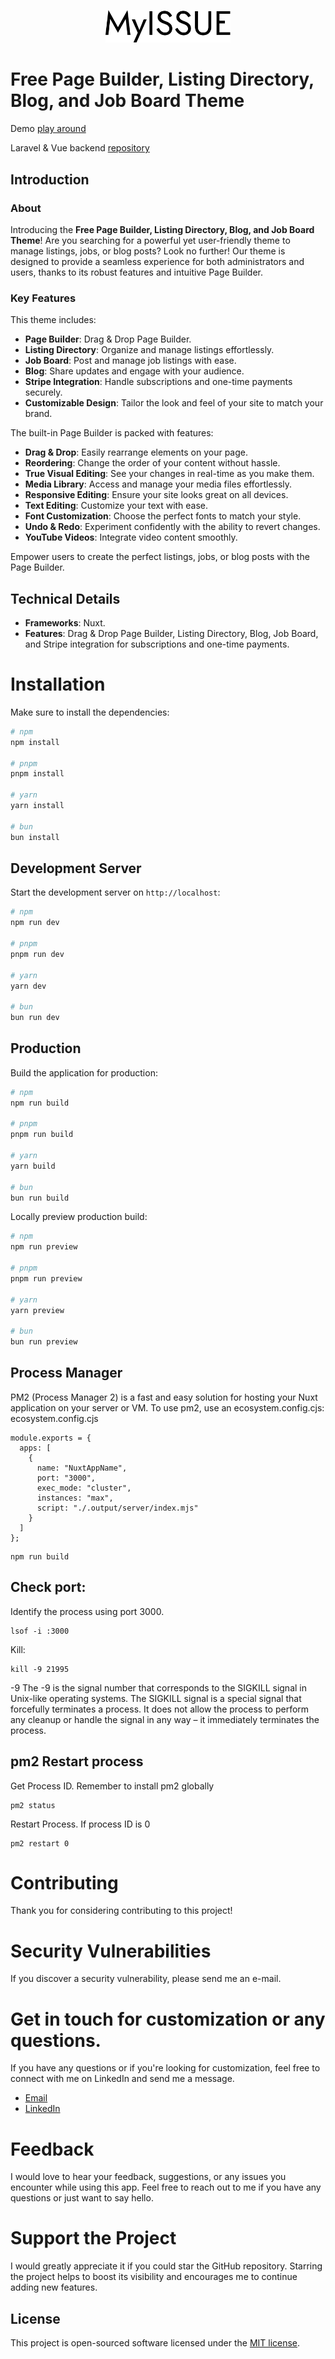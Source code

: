<p align="center" dir="auto">
<img width="200" style="max-width: 100%;" src="public/images/logo/logo.svg" alt="Logo">
</p>

# Free Page Builder, Listing Directory, Blog, and Job Board Theme

Demo [play around](https://www.demo.myissue.dk)

Laravel & Vue backend [repository](https://github.com/qaiswardag/laravel_vue_directory_and_job_board_theme)

## Introduction

### About

Introducing the **Free Page Builder, Listing Directory, Blog, and Job Board Theme**! Are you searching for a powerful yet user-friendly theme to manage listings, jobs, or blog posts? Look no further! Our theme is designed to provide a seamless experience for both administrators and users, thanks to its robust features and intuitive Page Builder.

### Key Features

This theme includes:
- **Page Builder**: Drag & Drop Page Builder.
- **Listing Directory**: Organize and manage listings effortlessly.
- **Job Board**: Post and manage job listings with ease.
- **Blog**: Share updates and engage with your audience.
- **Stripe Integration**: Handle subscriptions and one-time payments securely.
- **Customizable Design**: Tailor the look and feel of your site to match your brand.
  
The built-in Page Builder is packed with features:
- **Drag & Drop**: Easily rearrange elements on your page.
- **Reordering**: Change the order of your content without hassle.
- **True Visual Editing**: See your changes in real-time as you make them.
- **Media Library**: Access and manage your media files effortlessly.
- **Responsive Editing**: Ensure your site looks great on all devices.
- **Text Editing**: Customize your text with ease.
- **Font Customization**: Choose the perfect fonts to match your style.
- **Undo & Redo**: Experiment confidently with the ability to revert changes.
- **YouTube Videos**: Integrate video content smoothly.


Empower users to create the perfect listings, jobs, or blog posts with the Page Builder.

## Technical Details

- **Frameworks**: Nuxt.
- **Features**: Drag & Drop Page Builder, Listing Directory, Blog, Job Board, and Stripe integration for subscriptions and one-time payments.

# Installation

Make sure to install the dependencies:

```bash
# npm
npm install

# pnpm
pnpm install

# yarn
yarn install

# bun
bun install
```

## Development Server

Start the development server on `http://localhost`:

```bash
# npm
npm run dev

# pnpm
pnpm run dev

# yarn
yarn dev

# bun
bun run dev
```

## Production

Build the application for production:

```bash
# npm
npm run build

# pnpm
pnpm run build

# yarn
yarn build

# bun
bun run build
```

Locally preview production build:

```bash
# npm
npm run preview

# pnpm
pnpm run preview

# yarn
yarn preview

# bun
bun run preview
```

## Process Manager

PM2 (Process Manager 2) is a fast and easy solution for hosting your Nuxt application on your server or VM.
To use pm2, use an ecosystem.config.cjs:
ecosystem.config.cjs

```
module.exports = {
  apps: [
    {
      name: "NuxtAppName",
      port: "3000",
      exec_mode: "cluster",
      instances: "max",
      script: "./.output/server/index.mjs"
    }
  ]
};
```

```terminal
npm run build
```

## Check port:

Identify the process using port 3000.

```
lsof -i :3000
```

Kill:

```
kill -9 21995
```

-9
The -9 is the signal number that corresponds to the SIGKILL signal in Unix-like operating systems.
The SIGKILL signal is a special signal that forcefully terminates a process.
It does not allow the process to perform any cleanup or
handle the signal in any way – it immediately terminates the process.

## pm2 Restart process

Get Process ID. Remember to install pm2 globally

```
pm2 status
```

Restart Process. If process ID is 0

```
pm2 restart 0
```


# Contributing

Thank you for considering contributing to this project!

# Security Vulnerabilities

If you discover a security vulnerability, please send me an e-mail.

# Get in touch for customization or any questions.

If you have any questions or if you're looking for customization, feel free to connect with me on LinkedIn and send me a message.

-   [Email](mailto:qais.wardag@outlook.com)
-   [LinkedIn](https://www.linkedin.com/in/qaiswardag)

# Feedback

I would love to hear your feedback, suggestions, or any issues you encounter while using this app. Feel free to reach out to me if you have any questions or just want to say hello. 

# Support the Project

I would greatly appreciate it if you could star the GitHub repository. Starring the project helps to boost its visibility and encourages me to continue adding new features.


## License

This project is open-sourced software licensed under the [MIT license](https://opensource.org/licenses/MIT).
